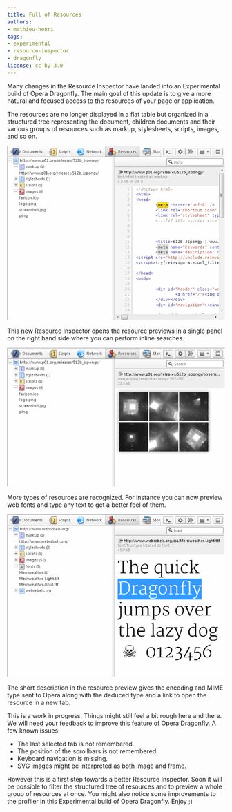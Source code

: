 ```yaml
---
title: Full of Resources
authors:
- mathieu-henri
tags:
- experimental
- resource-inspector
- dragonfly
license: cc-by-3.0
---
```


<p>Many changes in the Resource Inspector have landed into an Experimental build of  Opera Dragonfly. The main goal of this update is to give a more natural and focused access to the resources of your page or application.
<p>The resources are no longer displayed in a flat table but organized in a structured tree representing the document, children documents and their various groups of resources such as markup, stylesheets, scripts, images, and so on.
<p><span class='imgcenter'><img alt='' src='/blog/full-of-resources/0search.png' /></span>
<p>This new Resource Inspector opens the resource previews in a single panel on the right hand side where you can perform inline searches.
<p><span class='imgcenter'><img alt='' src='/blog/full-of-resources/0image.png' /></span>
<p>More types of resources are recognized. For instance you can now preview web fonts and type any text to get a better feel of them.
<p><span class='imgcenter'><img alt='' src='/blog/full-of-resources/0fonts.png' /></span>
<p>The short description in the resource preview gives the encoding and MIME type sent to Opera along with the deduced type and a link to open the resource in a new tab.
<p>This is a work in progress. Things might still feel a bit rough here and there. We will need your feedback to improve this feature of Opera Dragonfly. A few known issues:
<ul class="bullets"><li>The last selected tab is not remembered.</li><li>The position of the scrollbars is not remembered.</li><li>Keyboard navigation is missing.</li><li>SVG images might be interpreted as both image and frame.</li></ul>
<p>However this is a first step towards a better Resource Inspector. Soon it will be possible to filter the structured tree of resources and to preview a whole group of resources at once. You might also notice some improvements to the profiler in this Experimental build of Opera Dragonfly. Enjoy ;) </p>
